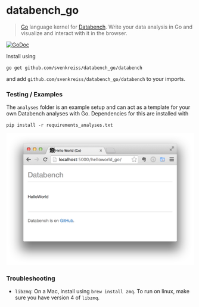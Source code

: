 # databench_go

> [Go](http://golang.org/) language kernel for [Databench](http://www.svenkreiss.com/databench/). Write your data analysis in Go and visualize and interact with it in the browser.

[![GoDoc](https://godoc.org/github.com/svenkreiss/databench_go/databench?status.png)](https://godoc.org/github.com/svenkreiss/databench_go/databench)
<!--
[![Build Status](https://travis-ci.org/svenkreiss/databench_go.png?branch=master)](https://travis-ci.org/svenkreiss/databench_go)
-->


Install using

    go get github.com/svenkreiss/databench_go/databench

and add `github.com/svenkreiss/databench_go/databench` to your imports.


### Testing / Examples

The `analyses` folder is an example setup and can act as a template for your own Databench analyses with Go. Dependencies for this are installed with

    pip install -r requirements_analyses.txt

![helloworld](docs/helloworld.png)


### Troubleshooting

* `libzmq`: On a Mac, install using `brew install zmq`. To run on linux, make sure you have version 4 of `libzmq`.
